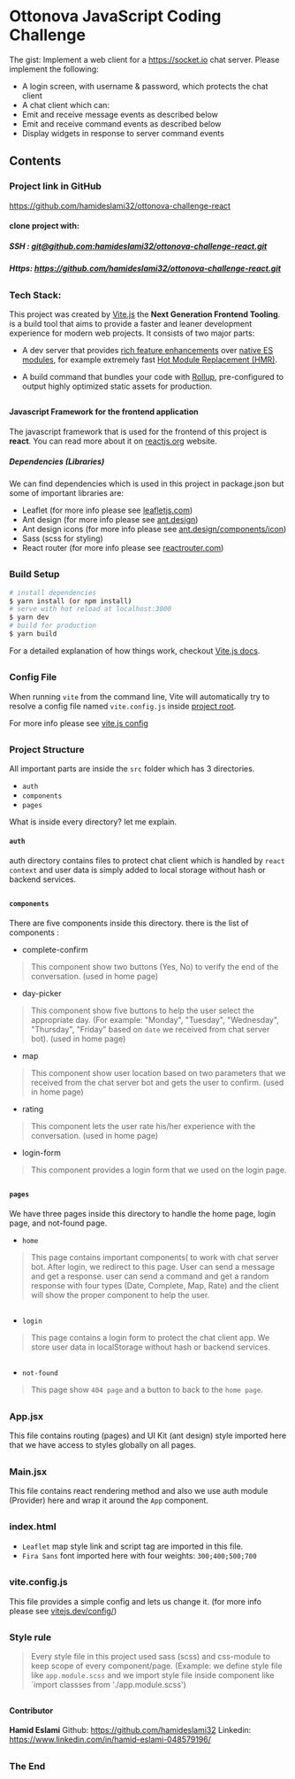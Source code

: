 # Ottonova JavaScript Coding Challenge

The gist: Implement a web client for a https://socket.io chat server.
Please implement the following:
- A login screen, with username & password, which protects the chat client
- A chat client which can:
- Emit and receive message events as described below
- Emit and receive command events as described below
- Display widgets in response to server command events
 
##

## Contents

### Project link in GitHub
https://github.com/hamideslami32/ottonova-challenge-react

#### clone project with:
##### SSH : [git@github.com:hamideslami32/ottonova-challenge-react.git](git@github.com:hamideslami32/ottonova-challenge-react.git)
##### Https: https://github.com/hamideslami32/ottonova-challenge-react.git

##

### Tech Stack:

This project was created by [Vite.js](https://vitejs.dev/) the **Next Generation Frontend Tooling**.
 is a build tool that aims to provide a faster and leaner development experience for modern web projects. It consists of two major parts:

-   A dev server that provides  [rich feature enhancements](https://vitejs.dev/guide/features.html)  over  [native ES modules](https://developer.mozilla.org/en-US/docs/Web/JavaScript/Guide/Modules), for example extremely fast  [Hot Module Replacement (HMR)](https://vitejs.dev/guide/features.html#hot-module-replacement).
    
-   A build command that bundles your code with  [Rollup](https://rollupjs.org/), pre-configured to output highly optimized static assets for production.

##

#### Javascript Framework for the frontend application

The javascript framework that is used for the frontend of this project is **react**.  You can read more about it on [reactjs.org](https://reactjs.org/) website.

#####  Dependencies (Libraries)
We can find dependencies which is used in this project in package.json but some of important libraries are:

- Leaflet (for more info please see [leafletjs.com](https://leafletjs.com/))
- Ant design (for more info please see [ant.design](https://ant.design/))
- Ant design icons (for more info please see [ant.design/components/icon](https://ant.design/components/icon/))
- Sass (scss for styling)
- React router (for more info please see [reactrouter.com](https://reactrouter.com/))

##

### Build Setup

``` bash
# install dependencies
$ yarn install (or npm install)
# serve with hot reload at localhost:3000
$ yarn dev
# build for production
$ yarn build
```
For a detailed explanation of how things work, checkout [Vite.js docs](https://vitejs.dev/).

## 

###  Config File

When running `vite` from the command line, Vite will automatically try to resolve a config file named `vite.config.js` inside [project root](https://vitejs.dev/guide/#index-html-and-project-root).

For more info please see [vite.js config](https://vitejs.dev/config/)

##

### Project Structure

All important parts are inside the `src` folder which has 3 directories.

- `auth` 
- `components` 
- `pages` 


What is inside every directory? let me explain.

#### `auth`  
auth directory contains files to protect chat client which is handled by `react context` and user data is simply added to local storage without hash or backend services.
##
#### `components`
There are five components inside this directory. there is the list of components :
 - complete-confirm
 >This component show two buttons (Yes, No) to verify the end of the conversation. (used in home page)
 
 - day-picker
 >This component show five buttons to help the user select the appropriate day. (For example: "Monday", "Tuesday", "Wednesday", "Thursday", "Friday" based on `date` we received from chat server bot). (used in home page)
 
 - map
 >This component show user location based on two parameters that we received from the chat server bot and gets the user to confirm. (used in home page)
 
 - rating
 >This component lets the user rate his/her experience with the conversation. (used in home page)
 
 - login-form
 >This component provides a login form that we used on the login page.

##

#### `pages`
We have three pages inside this directory to handle the home page, login page, and not-found page.

- `home`
>This page contains important components( to work with chat server bot. After login, we redirect to this page.
>User can send a message and get a response. user can send a command and get a random response with four types (Date, Complete, Map, Rate) and the client will show the proper component to help the user.

##

- `login`
>This page contains a login form to protect the chat client app. We store user data in localStorage without hash or backend services.

##

- `not-found`
> This page show `404 page` and a button to back to the `home page`.

##

### App.jsx
This file contains routing (pages) and UI Kit (ant design) style imported here that we have access to styles globally on all pages.

##

### Main.jsx
This file contains react rendering method and also we use auth module (Provider) here and wrap it around the `App` component.

##

### index.html
- `Leaflet` map style link and script tag are imported in this file.
- `Fira Sans` font imported here with four weights: `300;400;500;700`

##

### vite.config.js
This file provides a simple config and lets us change it. (for more info please see [vitejs.dev/config/](https://vitejs.dev/config/))

##

### Style rule
> Every style file in this project used sass (scss) and css-module to keep scope of every component/page. (Example: we define style file like `app.module.scss` and we import style file inside component like `import classses from './app.module.scss')

##

#### Contributor
**Hamid Eslami**
Github: https://github.com/hamideslami32
Linkedin: https://www.linkedin.com/in/hamid-eslami-048579196/

##

### The End
